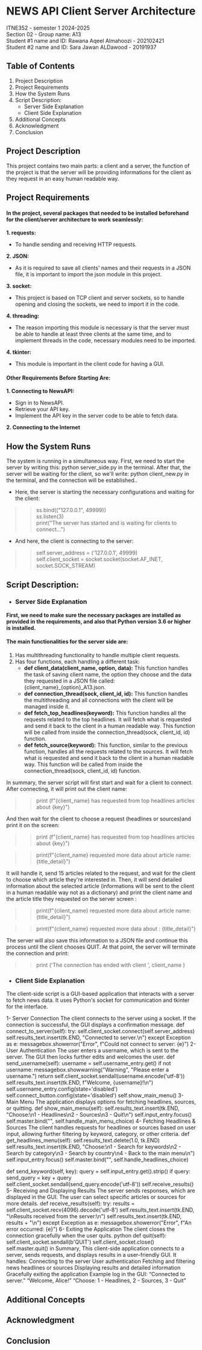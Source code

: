 # NEWS API Client Server Architecture 
ITNE352 - semester 1 2024-2025 <br />
Section 02 - Group name: A13 <br/> 
Student #1 name and ID: Rawana Aqeel Almahoozi - 202102421 <br />
Student #2 name and ID: Sara Jawan ALDawood - 20191937 

## Table of Contents
1. Project Description
2. Project Requirements
3. How the System Runs
4. Script Description:
    * Server Side Explanation
    * Client Side Explanation
5. Additional Concepts
6. Acknowledgment
7. Conclusion 


## Project Description
This project contains two main parts: a client and a server, the function of the project is that the server will be providing informations for the client as they request in an easy human readable way.

## Project Requirements
#### In the project, several packages that needed to be installed beforehand for the client/server architecture to work seamlessly: 

**1. requests:** </br>
* To handle sending and receiving HTTP requests. </br>

**2. JSON:** </br>
* As it is required to save all clients' names and their requests in a JSON file, it is important to import the json module in this project. </br>

**3. socket:** </br>
* This project is based on TCP client and server sockets, so to handle opening and closing the sockets, we need to import it in the code. </br>

**4. threading:** </br>
* The reason importing this module is necessary is that the server must be able to handle at least three clients at the same time, and to implement threads in the code, necessary modules need to be imported. </br>

**4. tkinter:** </br>
* This module is important in the client code for having a GUI. </br>

#### Other Requirements Before Starting Are: </br>
**1. Connecting to NewsAPI:** </br>
* Sign in to NewsAPI. 
* Retrieve your API key.
* Implement the API key in the server code to be able to fetch data. </br>

**2. Connecting to the Internet** </br>

## How the System Runs
The system is running in a simultaneous way. First, we need to start the server by writing this: python server_side.py in the terminal. After that, the server will be waiting for the client, so we'll write: python client_new.py in the terminal, and the connection will be established.. 

* Here, the server is starting the necessary configurations and waiting for the client: 
>> ss.bind(("127.0.0.1", 49999)) </br>
    ss.listen(3) </br>
    print("The server has started and is waiting for clients to connect...") </br> 

* And here, the client is connecting to the server:
>>self.server_address = ('127.0.0.1', 49999)</br> 
        self.client_socket = socket.socket(socket.AF_INET, socket.SOCK_STREAM)




## Script Description:

* ### Server Side Explanation 
**First, we need to make sure the necessary packages are installed as provided in the requirements, and also that Python version 3.6 or higher is installed.**

#### The main functionalities for the server side are: 
1. Has multithreading functionality to handle multiple client requests.
2. Has four functions, each handling a different task: 
    * **def client_data(client_name, option, data):** This function handles the task of saving client name, the option they choose and the data they requested in a JSON file called: {client_name}_{option}_A13.json. 
    * **def connection_thread(sock, client_id, id):** This function handles the multithreading and all connections with the client will be managed inside it. 
    * **def fetch_top_headlines(keyword):** This function handles all the requests related to the top headlines. It will fetch what is requested and send it back to the client in a human readable way. This function will be called from inside the connection_thread(sock, client_id, id) function.
    * **def fetch_source(keyword):** This function, similar to the previous function, handles all the requests related to the sources. It will fetch what is requested and send it back to the client in a human readable way. This function will be called from inside the connection_thread(sock, client_id, id) function.

In summary, the server script will first start and wait for a client to connect. After connecting, it will print out the client name:
>> print (f"{client_name} has requested from top headlines articles about {key}")

And then wait for the client to choose a request (headlines or sources)and print it on the screen:
>> print (f"{client_name} has requested from top headlines articles about {key}")

>> print(f"{client_name} requested more data about article name: {title_detail}")

It will handle it, send 15 articles related to the request, and wait for the client to choose which article they're interested in. Then, it will send detailed information about the selected article (informations will be sent to the client in a human readable way not as a dictionary) and print the client name and the article title they requested on the server screen : 
>> print(f"{client_name} requested more data about article name: {title_detail}")

>> print(f"{client_name} requested more data about : {title_detail}")


The server will also save this information to a JSON file and continue this process until the client chooses QUIT. At that point, the server will terminate the connection and print:
>> print ('The connection has ended with client ', client_name )


* ### Client Side Explanation

The client-side script is a GUI-based application that interacts with a server to fetch news data. It uses Python's socket for communication and tkinter for the interface.

1- Server Connection
The client connects to the server using a socket. If the connection is successful, the GUI displays a confirmation message.
def connect_to_server(self):
    try:
        self.client_socket.connect(self.server_address)
        self.results_text.insert(tk.END, "Connected to server.\n")
    except Exception as e:
        messagebox.showerror("Error", f"Could not connect to server: {e}")
2- User Authentication
The user enters a username, which is sent to the server. The GUI then locks further edits and welcomes the user.
def send_username(self):
    username = self.username_entry.get()
    if not username:
        messagebox.showwarning("Warning", "Please enter a username.")
        return
    self.client_socket.sendall(username.encode('utf-8'))
    self.results_text.insert(tk.END, f"Welcome, {username}!\n")
    self.username_entry.config(state='disabled')
    self.connect_button.config(state='disabled')
    self.show_main_menu()
3- Main Menu
The application displays options for fetching headlines, sources, or quitting.
def show_main_menu(self):
    self.results_text.insert(tk.END, "Choose:\n1 - Headlines\n2 - Sources\n3 - Quit\n")
    self.input_entry.focus()
    self.master.bind("<Return>", self.handle_main_menu_choice)
4- Fetching Headlines & Sources
The client handles requests for headlines or sources based on user input, allowing further filtering by keyword, category, or other criteria.
def get_headlines_menu(self):
    self.results_text.delete(1.0, tk.END)
    self.results_text.insert(tk.END, "Choose:\n1 - Search for keywords\n2 - Search by category\n3 - Search by country\n4 - Back to the main menu\n")
    self.input_entry.focus()
    self.master.bind("<Return>", self.handle_headlines_choice)

def send_keyword(self, key):
    query = self.input_entry.get().strip()
    if query:
        send_query = key + query
        self.client_socket.sendall(send_query.encode('utf-8'))
        self.receive_results()
5- Receiving and Displaying Results
The server sends responses, which are displayed in the GUI. The user can select specific articles or sources for more details.
def receive_results(self):
    try:
        results = self.client_socket.recv(4096).decode('utf-8')
        self.results_text.insert(tk.END, "\nResults received from the server:\n")
        self.results_text.insert(tk.END, results + "\n")
    except Exception as e:
        messagebox.showerror("Error", f"An error occurred: {e}")
6- Exiting the Application
The client closes the connection gracefully when the user quits.
python
def quit(self):
    self.client_socket.sendall(b'QUIT')
    self.client_socket.close()
    self.master.quit()
 in Summary, This client-side application connects to a server, sends requests, and displays results in a user-friendly GUI. It handles:
Connecting to the server
User authentication
Fetching and filtering news headlines or sources
Displaying results and detailed information
Gracefully exiting the application
Example log in the GUI:
“Connected to server.”
“Welcome, Alice!”
“Choose: 1 - Headlines, 2 - Sources, 3 - Quit”
        



## Additional Concepts

## Acknowledgment

## Conclusion




